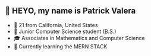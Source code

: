 
## 👋 HEYO, my name is Patrick Valera

- 🥔 21 from California, United States
- 🌱 Junior Computer Science student (B.S.)
- 🎓 Associates in Mathematics and Computer Science
- 🔭 Currently learning the MERN STACK
